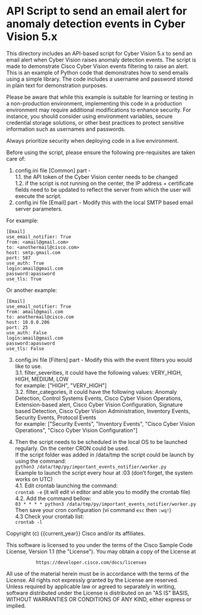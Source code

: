 # API Script to send an email alert for anomaly detection events in Cyber Vision 5.x

This directory includes an API-based script for Cyber Vision 5.x to send an email alert when Cyber Vision raises anomaly detection events.
The script is made to demonstrate Cisco Cyber Vision events filtering to raise an alert. This is an example of Python code that demonstrates how to send emails using a simple library. The code includes a username and password stored in plain text for demonstration purposes.  

Please be aware that while this example is suitable for learning or testing in a non-production environment, implementing this code in a production environment may require additional modifications to enhance security. For instance, you should consider using environment variables, secure credential storage solutions, or other best practices to protect sensitive information such as usernames and passwords.  

Always prioritize security when deploying code in a live environment.    

Before using the script, please ensure the following pre-requisites are taken care of:

1. config.ini file [Common] part -  
1.1. the API token of the Cyber Vision center needs to be changed  
1.2. if the script is not running on the center, the IP address + certificate fields need to be updated to reflect the server from which the user will execute the script.
2. config.ini file [Email] part - Modify this with the local SMTP based email server parameters.  

For example:  
```
[Email]
use_email_notifier: True  
from: <amail@gmail.com>  
to: <anothermail@cisco.com>  
host: smtp.gmail.com  
port: 587  
use_auth: True  
login:amail@gmail.com  
password:apassword  
use_tls: True  
```
Or another example:  
```
[Email]
use_email_notifier: True
from: amail@gmail.com
to: anothermail@cisco.com
host: 10.0.0.206
port: 25
use_auth: False
login:amail@gmail.com
password:apassword
use_tls: False
```

3. config.ini file [Filters] part - Modify this with the event filters you would like to use.  
3.1. filter_severities, it could have the following values: VERY_HIGH, HIGH, MEDIUM, LOW  
for example: ["HIGH", "VERY_HIGH"]  
3.2. filter_categories, it could have the following values: Anomaly Detection, Control Systems Events, Cisco Cyber Vision Operations, Extension-based alert, Cisco Cyber Vision Configuration, Signature based Detection, Cisco Cyber Vision Administration, Inventory Events, Security Events, Protocol Events  
for example: ["Security Events", "Inventory Events", "Cisco Cyber Vision Operations", "Cisco Cyber Vision Configuration"]

4. Then the script needs to be scheduled in the local OS to be launched regularly. On the center CRON could be used.  
If the script folder was added in /data/tmp the script could be launch by using the command:  
 `python3 /data/tmp/py/important_events_notifier/worker.py`  
Example to launch the script every hour at :03 (don’t forget, the system works on UTC)  
4.1. Edit crontab launching the command:  
`crontab -e` (it will edit vi editor and able you to modify the crontab file)  
4.2. Add the command bellow:  
`03 * * * * python3 /data/tmp/py/important_events_notifier/worker.py`  
Then save your cron configuration (vi command `esc` then `:wq!`)  
4.3 Check your crontab list:  
`crontab -l`  
  
  
  
  
Copyright (c) {{current_year}} Cisco and/or its affiliates.

This software is licensed to you under the terms of the Cisco Sample
Code License, Version 1.1 (the "License"). You may obtain a copy of the
License at

               https://developer.cisco.com/docs/licenses

All use of the material herein must be in accordance with the terms of
the License. All rights not expressly granted by the License are
reserved. Unless required by applicable law or agreed to separately in
writing, software distributed under the License is distributed on an "AS
IS" BASIS, WITHOUT WARRANTIES OR CONDITIONS OF ANY KIND, either express
or implied.

